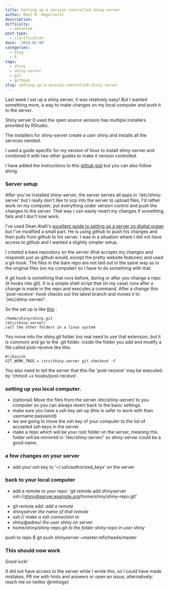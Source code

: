 ```yaml
---
title: Setting up a version controlled shiny-server
author: Roel M. Hogervorst
description: 
difficulty:
  - advanced
post-type:
  - clarification
date: '2018-02-06'
categories:
  - blog
  - R
tags:
  - shiny
  - shiny-server
  - git
  - githook
slug: setting-up-a-version-controlled-shiny-server
---
```


Last week I set up a shiny server, it was relatively easy! But I wanted something more, a way to make changes on my local computer and push it to the server.


Shiny server (I used the open source version) has multiple installers provided by RStudio.


The installers for shiny-server create a user shiny and installs all the services needed.

I used a guide specific for my version of linux to install shiny-server and combined it with two other guides to make it version controlled.


I have added the instructions to this [github gist](https://gist.github.com/RMHogervorst/9d88ebff914b66b984ede8e78876c92f) but you can also follow along.

### Server setup
After you've installed shiny-server, the server serves all apps in '/etc/shiny-server' but I really don't like to scp into the server to upload files, I'd rather work on my computer, put everything under version control and push the changes to the server. That way I can easily revert my changes if something fails and I don't lose work.

I've used Dean Atalli's [excellent guide to setting up a server on digital ocean](https://deanattali.com/2015/05/09/setup-rstudio-shiny-server-digital-ocean/) but I've modified a small part. He is using github to push his changes and then pulls from github to his server.
I was in a situation where I did not have access to github and I wanted a slightly simpler setup.

I created a bare repository on the server (that accepts my changes and responds just as github would, except the pretty website features) and used a git-hook. The files in the bare repo are not laid out in the same way as in the original files (on my computer) so I have to do something with that.

A git hook is something that runs  before, during or after you change a repo (it hooks into git). It is a simple shell script that (in my case) runs after a change is made in the repo and executes a command. After a change this 'post-receive'-hook checks out the latest branch and moves it to '/etc/shiny-server/'.


So the set up is like [this](http://toroid.org/git-website-howto "I modified this to make it apply to shiny-server") :

```
/home/shiny/shiny.git
/etc/shiny-server/
/all the other folders in a linux system
```

You move into the shiny.git folder (no real need to use that extension, but it is common) and go to the .git folder. inside the folder you add and modify a file called post-receive like this:

```
#!/bin/sh
GIT_WORK_TREE = /srv/shiny-server git checkout -f
```
You also need to tell the server that this file 'post-receive' may be executed. by 'chmod +x hooks/post-receive'.

### setting up you local computer.

* (optional) Move the files from the server /etc/shiny-server/ to you computer so you can always revert back to the basic settings.
* make sure you have a ssh key set up (this is safer to work with than username password)
* we are going to move the ssh key of your computer to the list of accepted ssh keys in the server.
* make a repo which will be your root folder on the server, meaning this folder will be mirrored in '/etc/shiny-server/' so shiny-server could be a good name.

### a few changes on your server

* add your ssh key to '~/.ssh/authorized_keys' on the server

### back to your local computer
* add a remote to your repo: 'git remote add shinyserver ssh://shiny@server.example.org/home/shiny/shiny-repo.git'

- git remote add:  *add a remote*
- shinyserver   *the name of that remote*
- ssh:// *make a ssh connection to*
- shiny@adres/ *the user shiny on server*
- home/shiny/shiny-repo.git *to the folder shiny-repo in user shiny*


push to repo $ git push shinyserver +master:refs/heads/master

### This should now work

Good luck!

(I did not have access to the server while I wrote this, so I could have made mistakes, PR me with hints and answers or open an issue, alternatively: reach me on twitter @rmhoge)
